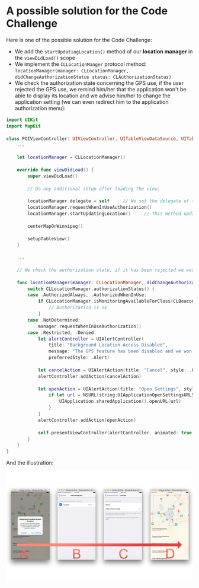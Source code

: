 # A possible solution for the Code Challenge

Here is one of the possible solution for the Code Challenge:

* We add the `startUpdatingLocation()` method of our **location manager** in the `viewDidLoad()` scope
* We implement the `CLLocationManger` protocol method: `locationManager(manager: CLLocationManager, didChangeAuthorizationStatus status: CLAuthorizationStatus)`
* We check the authorization state concerning the GPS use, if the user rejected the GPS use, we remind him/her that the application won't be able to display its location and we advise him/her to change the application setting (we can even redirect him to the application authorization menu):

```swift
import UIKit
import MapKit

class POIViewController: UIViewController, UITableViewDataSource, UITableViewDelegate, MKMapViewDelegate, CLLocationManagerDelegate {    // <- CLLocationManagerDelegate protocol added
    ...
    
    let locationManager = CLLocationManager()
    
    override func viewDidLoad() {
        super.viewDidLoad()

        // Do any additional setup after loading the view.
        
        locationManager.delegate = self		// We set the delegate of the location manager
        locationManager.requestWhenInUseAuthorization()
        locationManager.startUpdatingLocation()		// This method update the location of the user on the map
        
        centerMapOnWinnipeg()
        
        setupTableView()
    }

    ...
    
    // We check the authorization state, if it has been rejected we warn the user with the UIAlertActionController:
    
    func locationManager(manager: CLLocationManager, didChangeAuthorizationStatus status: CLAuthorizationStatus) {
        switch CLLocationManager.authorizationStatus() {
        case .AuthorizedAlways, .AuthorizedWhenInUse:
            if CLLocationManager.isMonitoringAvailableForClass(CLBeaconRegion.self) {
                // Authorization is ok
            }
        case .NotDetermined:
            manager.requestWhenInUseAuthorization()
        case .Restricted, .Denied:
            let alertController = UIAlertController(
                title: "Background Location Access Disabled",
                message: "The GPS feature has been disabled and we won't be able to display your location unless you modify the application setting...",
                preferredStyle: .Alert)
            
            let cancelAction = UIAlertAction(title: "Cancel", style: .Cancel, handler: nil)
            alertController.addAction(cancelAction)
            
            let openAction = UIAlertAction(title: "Open Settings", style: .Default) { (action) in
                if let url = NSURL(string:UIApplicationOpenSettingsURLString) {
                    UIApplication.sharedApplication().openURL(url)
                }
            }
            alertController.addAction(openAction)
            
            self.presentViewController(alertController, animated: true, completion: nil)
        }
    }
}
```

And the illustration:

![illustration9](../illustrations/illustration9.png)